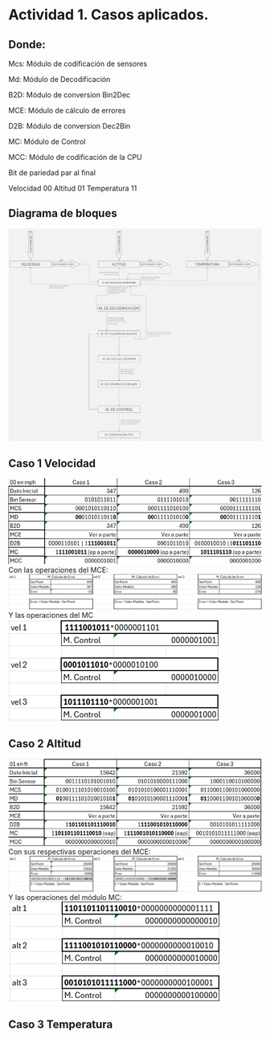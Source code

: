 # Actividad 1. Casos aplicados.

## Donde:
Mcs: Módulo de codificación de sensores

Md: Módulo de Decodificación

B2D: Módulo de conversion Bin2Dec

MCE: Módulo de cálculo de errores

D2B: Módulo de conversion Dec2Bin

MC: Módulo de Control

MCC: Módulo de codificación de la CPU

Bit de pariedad par al final

Velocidad 00
Altitud 01
Temperatura 11

## Diagrama de bloques
![alt text](untitled.jpg)

## Caso 1 Velocidad
![alt text](image.png)
Con las operaciones del MCE:
![alt text](image-2.png)
Y las operaciones del MC
![alt text](image-5.png)
## Caso 2 Altitud
![alt text](image-6.png)
Con sus respectivas operaciones del MCE:
![alt text](image-7.png)
Y las operaciones del módulo MC:
![alt text](image-8.png)
## Caso 3 Temperatura
